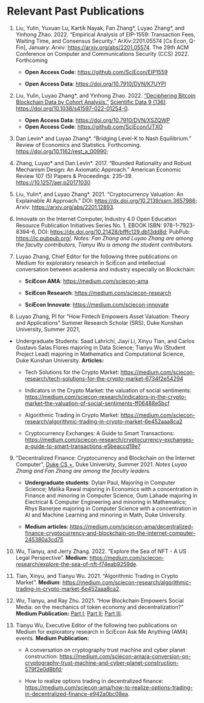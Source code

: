 # Relevant Past Publications

1. Liu, Yulin, Yuxuan Lu, Kartik Nayak, Fan Zhang*, Luyao Zhang*, and Yinhong Zhao. 2022. “Empirical Analysis of EIP-1559: Transaction Fees, Waiting Time, and Consensus Security.” ArXiv:2201.05574 [Cs Econ, Q-Fin], January. Arxiv: https://arxiv.org/abs/2201.05574. The 29th ACM Conference on Computer and Communications Security (CCS) 2022. Forthcoming 
   - **Open Access Code**: https://github.com/SciEcon/EIP1559
   
   - **Open Access Data**: https://doi.org/10.7910/DVN/K7UYPI


2. Liu, Yulin, Luyao Zhang*, and Yinhong Zhao. 2022. [“Deciphering Bitcoin Blockchain Data by Cohort Analysis.”](https://rdcu.be/cKRkg) [Scientific Data 9 (136)]( https://nature.com/articles/s41597-022-01254-0).  https://doi.org/10.1038/s41597-022-01254-0. 
    - **Open Access Data**: https://doi.org/10.7910/DVN/XSZQWP 
    - **Open Access Code**: https://github.com/SciEcon/UTXO

  

3. Dan Levin* and Luyao Zhang*. “Bridging Level-K to Nash Equilibrium.” Review of Economics and Statistics. Forthcoming.  https://doi.org/10.1162/rest_a_00990;  

 

4. Zhang, Luyao* and Dan Levin*. 2017. “Bounded Rationality and Robust Mechanism Design: An Axiomatic Approach.” American Economic Review 107 (5) Papers & Proceedings: 235–39. https://10.1257/aer.p20171030 

 

5. Liu, Yulin*, and Luyao Zhang*. 2021. “Cryptocurrency Valuation: An Explainable AI Approach.” DOI: https://dx.doi.org/10.2139/ssrn.3657986; Arxiv: https://arxiv.org/abs/2201.12893. 

 

6. Innovate on the Internet Computer, Industry 4.0 Open Education Resource Publication Initiatives Series No. 1, EBOOK ISBN: 978-1-7923-8394-6, DOI: https://dx.doi.org/10.21428/bfffc129.db13dd8d; PubPub: https://ic.pubpub.org/. *Notes: Fan Zhang and Luyao Zhang are among the faculty contributors, Tianyu Wu is among the student contributors.* 

 
7. Luyao Zhang, Chief Editor for the following three publications on Medium for exploratory research in SciEcon and intellectual conversation between academia and industry especially on Blockchain: 

   - **SciEcon AMA**: https://medium.com/sciecon-ama 

   - **SciEcon Research**: https://medium.com/sciecon-research 

   - **SciEcon Innovate**: https://medium.com/sciecon-innovate 
 

8. Luyao Zhang, PI for “How Fintech Empowers Asset Valuation: Theory and Applications” Summer Research Scholar (SRS), Duke Kunshan University, Summer 2021,  


- Undergraduate Students: Saad Lahrichi, Jiayi Li, Xinyu Tian, and Carlos Gustavo Salas Flores majoring in Data Science; Tianyu Wu (Student Project Lead) majoring in Mathematics and Computational Science, Duke Kunshan University. **Articles:**   

  - Tech Solutions for the Crypto Market: https://medium.com/sciecon-research/tech-solutions-for-the-crypto-market-6734f2e54294 

  - Indicators in the Crypto Market: the valuation of social sentiments: https://medium.com/sciecon-research/indicators-in-the-crypto-market-the-valuation-of-social-sentiments-ff06488e5bcf 

  - Algorithmic Trading in Crypto Market: https://medium.com/sciecon-research/algorithmic-trading-in-crypto-market-6e452aaa8ca2 

  - Cryptocurrency Exchanges: A Guide to Smart Transactions: https://medium.com/sciecon-research/cryptocurrency-exchanges-a-guide-to-smart-transactions-e5beaccd19e7 

 

9. “Decentralized Finance: Cryptocurrency and Blockchain on the Internet Computer”, [Duke CS +](https://www.cs.duke.edu/undergrad/summer_research_2021), Duke University, Summer 2021. *Notes Luyao Zhang and Fan Zhang are among the faculty leaders.* 

   - **Undergraduate students**: Dylan Paul, Majoring in Computer Science; Malika Rawal majoring in Economics with a concentration in Finance and minoring in Computer Science, Oum Lahade majoring in Electrical & Computer Engineering and minoring in Mathematics; Rhys Banerjee majoring in Computer Science with a concentration in AI and Machine Learning and minoring in Math, Duke University. 

   - **Medium articles**: https://medium.com/sciecon-ama/decentralized-finance-cryptocurrency-and-blockchain-on-the-internet-computer-245380a3cd75 

 

10. Wu, Tianyu, and Jerry Zhang. 2022. “Explore the Sea of NFT - A US Legal Perspective”. **Medium**:  https://medium.com/sciecon-research/explore-the-sea-of-nft-f74eab9259de. 

 

11. Tian, Xinyu, and Tianyu Wu. 2021. “Algorithmic Trading in Crypto Market”. **Medium**: https://medium.com/sciecon-research/algorithmic-trading-in-crypto-market-6e452aaa8ca2. 

12.  Wu, Tianyu, and Ray Zhu. 2021. “How Blockchain Empowers Social Media: on the mechanics of token economy and decentralization?”  **Medium Publication:** [Part I](https://medium.com/sciecon-research/how-blockchain-empowers-social-media-on-the-mechanics-of-token-economy-and-decentralization-d89ca0251096); [Part II](https://medium.com/sciecon-research/how-blockchain-empowers-social-media-on-the-mechanics-of-token-economy-and-decentralization-8858220d863a); [Part III](https://medium.com/sciecon-research/how-blockchain-empowers-social-media-on-the-mechanics-of-token-economy-and-decentralization-7223c3364e9a).
    
13. Tianyu Wu, Executive Editor of the following two publications on Medium for exploratory research in SciEcon Ask Me Anything (AMA) events. **Medium Publication:** 

    - A conversation on cryptography trust machine and cyber planet construction: https://medium.com/sciecon-ama/a-conversion-on-cryptography-trust-machine-and-cyber-planet-construction-579f2e0d8bfd;  

    - How to realize options trading in decentralized finance: https://medium.com/sciecon-ama/how-to-realize-options-trading-in-decentralized-finance-e942a0bc08ea. 

 

